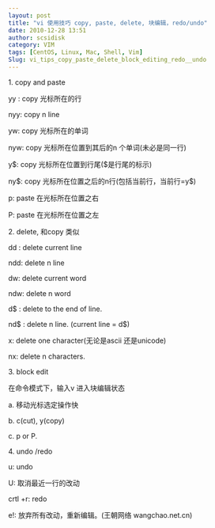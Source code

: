 ```yaml
---
layout: post
title: "vi 使用技巧 copy, paste, delete, 块编辑，redo/undo"
date: 2010-12-28 13:51
author: scsidisk
category: VIM
tags: [CentOS, Linux, Mac, Shell, Vim]
Slug: vi_tips_copy_paste_delete_block_editing_redo__undo
---
```


​1. copy and paste

yy : copy 光标所在的行

nyy: copy n line

yw: copy 光标所在的单词

nyw: copy 光标所在位置到其后的n 个单词(未必是同一行)

y\$: copy 光标所在位置到行尾(\$是行尾的标示)

ny\$: copy 光标所在位置之后的n行(包括当前行，当前行=y\$)

p: paste 在光标所在位置之右

P: paste 在光标所在位置之左

​2. delete, 和copy 类似

dd : delete current line

ndd: delete n line

dw: delete current word

ndw: delete n word

d\$ : delete to the end of line.

nd\$ : delete n line. (current line = d\$)

x: delete one character(无论是ascii 还是unicode)

nx: delete n characters.

​3. block edit

在命令模式下，输入v 进入块编辑状态

​a. 移动光标选定操作快

​b. c(cut), y(copy)

​c. p or P.

​4. undo /redo

u: undo

U: 取消最近一行的改动

crtl +r: redo

e!: 放弃所有改动，重新编辑。(王朝网络 wangchao.net.cn)

<div class="posttagsblock">
</div>

